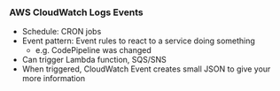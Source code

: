 ### AWS CloudWatch Logs Events
* Schedule: CRON jobs
* Event pattern: Event rules to react to a service doing something
    * e.g. CodePipeline was changed 
* Can trigger Lambda function, SQS/SNS 
* When triggered, CloudWatch Event creates small JSON to give your more information
      